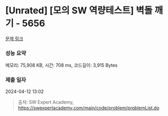 # [Unrated] [모의 SW 역량테스트] 벽돌 깨기 - 5656 

[문제 링크](https://swexpertacademy.com/main/code/problem/problemDetail.do?contestProbId=AWXRQm6qfL0DFAUo) 

### 성능 요약

메모리: 75,908 KB, 시간: 708 ms, 코드길이: 3,915 Bytes

### 제출 일자

2024-04-12 13:02



> 출처: SW Expert Academy, https://swexpertacademy.com/main/code/problem/problemList.do